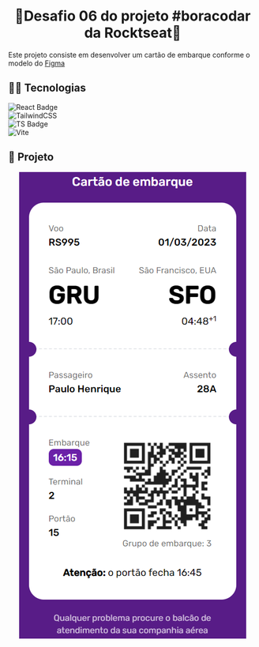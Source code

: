 <h1 align="center">🚀Desafio 06 do projeto #boracodar da Rocktseat🚀</h1>

Este projeto consiste em desenvolver um cartão de embarque conforme o modelo do [Figma](https://www.figma.com/community/file/1205146101173113980)

<h2>👩‍💻 Tecnologias</h2>
  
![React Badge](https://img.shields.io/badge/React-20232A?style=for-the-badge&logo=react&logoColor=61DAFB) <br>
![TailwindCSS](https://img.shields.io/badge/tailwindcss-%2338B2AC.svg?style=for-the-badge&logo=tailwind-css&logoColor=white) <br>
![TS Badge](https://img.shields.io/badge/TypeScript-007ACC?style=for-the-badge&logo=typescript&logoColor=white) <br>
![Vite](https://img.shields.io/badge/vite-%23646CFF.svg?style=for-the-badge&logo=vite&logoColor=white)

<h2>📱 Projeto</h2>

<p align="center">
  <img src="./src/assets/BoraCodar-Desafio06.png">
</p>
